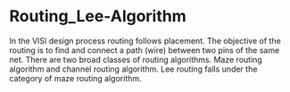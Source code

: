 # Routing_Lee-Algorithm
In the VlSI design process routing follows placement. The objective of the routing is to find and connect a path (wire) between two pins of the same net. There are two broad classes of routing algorithms. Maze routing algorithm and channel routing algorithm.
Lee routing falls under the category of maze routing algorithm.
